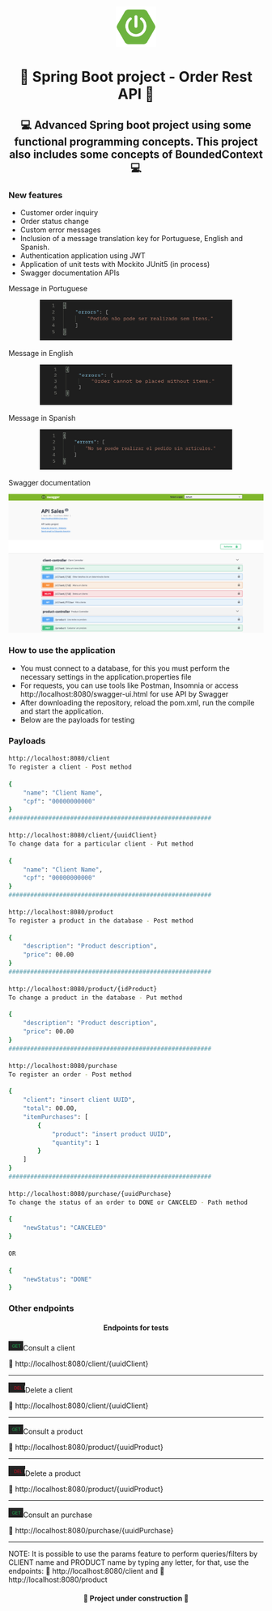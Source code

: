 <p align="center"><img height="80px" src="https://github.com/Edu2805/product-ordering-API/blob/main/img/logoSpring.png" width="80px"/></p>

<h1 align="center">🛒  Spring Boot project - Order Rest API 🛒</h1>
<h2 align="center"> 💻 Advanced Spring boot project using some functional programming concepts. This project also includes some concepts of BoundedContext 💻</h2>

### New features
* Customer order inquiry
* Order status change
* Custom error messages
* Inclusion of a message translation key for Portuguese, English and Spanish.
* Authentication application using JWT
* Application of unit tests with Mockito JUnit5 (in process)
* Swagger documentation APIs

Message in Portuguese
<p align="center"><img height="80px" src="https://github.com/Edu2805/product-ordering-API/blob/main/img/portugues.png" width="380px"/></p>

Message in English
<p align="center"><img height="80px" src="https://github.com/Edu2805/product-ordering-API/blob/main/img/ingles.png" width="380px"/></p>

Message in Spanish
<p align="center"><img height="80px" src="https://github.com/Edu2805/product-ordering-API/blob/main/img/espanhol.png" width="380px"/></p>

Swagger documentation
<p align="center"><img src="https://github.com/Edu2805/product-ordering-API/blob/main/img/swagger.png"/></p>

### How to use the application
* You must connect to a database, for this you must perform the necessary settings in the application.properties file
* For requests, you can use tools like Postman, Insomnia or access http://localhost:8080/swagger-ui.html for use API by Swagger
* After downloading the repository, reload the pom.xml, run the compile and start the application.
* Below are the payloads for testing

### Payloads

```bash
http://localhost:8080/client
To register a client - Post method

{
    "name": "Client Name",
    "cpf": "00000000000"
}
########################################################

http://localhost:8080/client/{uuidClient}
To change data for a particular client - Put method

{
    "name": "Client Name",
    "cpf": "00000000000"
}
########################################################

http://localhost:8080/product
To register a product in the database - Post method

{
    "description": "Product description",
    "price": 00.00
}
########################################################

http://localhost:8080/product/{idProduct}
To change a product in the database - Put method

{
    "description": "Product description",
    "price": 00.00
}
########################################################

http://localhost:8080/purchase
To register an order - Post method

{
    "client": "insert client UUID",
    "total": 00.00,
    "itemPurchases": [
        {
            "product": "insert product UUID",
            "quantity": 1
        }
    ]
}
########################################################

http://localhost:8080/purchase/{uuidPurchase}
To change the status of an order to DONE or CANCELED - Path method

{
    "newStatus": "CANCELED"
}

OR

{
    "newStatus": "DONE"
}
```

### Other endpoints

<h4 align="center">Endpoints for tests</h4>
<p><img src="https://github.com/Edu2805/product-ordering-API/blob/main/img/Get.png" title="Readme"/>Consult a client</p>
<p>🔗 http://localhost:8080/client/{uuidClient}</p>
<hr>
<p><img src="https://github.com/Edu2805/product-ordering-API/blob/main/img/Del.png" title="Readme"/>Delete a client</p>
<p>🔗 http://localhost:8080/client/{uuidClient}</p>
<hr>
<p><img src="https://github.com/Edu2805/product-ordering-API/blob/main/img/Get.png" title="Readme"/>Consult a product</p>
<p>🔗 http://localhost:8080/product/{uuidProduct}</p>
<hr>
<p><img src="https://github.com/Edu2805/product-ordering-API/blob/main/img/Del.png" title="Readme"/>Delete a product</p>
<p>🔗 http://localhost:8080/product/{uuidProduct}</p>
<hr>
<p><img src="https://github.com/Edu2805/product-ordering-API/blob/main/img/Get.png" title="Readme"/>Consult an purchase</p>
<p>🔗 http://localhost:8080/purchase/{uuidPurchase}</p>
<hr>
<p>NOTE: It is possible to use the params feature to perform queries/filters by CLIENT name and PRODUCT name by typing any letter, for that, use the endpoints:  🔗 http://localhost:8080/client and 🔗 http://localhost:8080/product</p>

<h4 align="center"> 🚧 Project under construction 🚧</h4>

